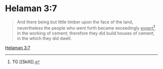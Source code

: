 # Helaman 3:7

> And there being but little timber upon the face of the land, nevertheless the people who went forth became exceedingly <u>expert</u>[^a] in the working of cement; therefore they did build houses of cement, in the which they did dwell.

[Helaman 3:7](https://www.churchofjesuschrist.org/study/scriptures/bofm/hel/3?lang=eng&id=p7#p7)


[^a]: TG [[Skill]].
